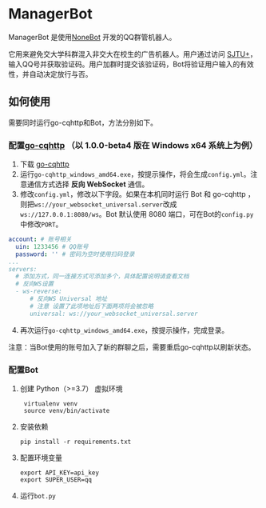 # ManagerBot

ManagerBot 是使用[NoneBot](https://github.com/nonebot/nonebot) 开发的QQ群管机器人。

它用来避免交大学科群混入非交大在校生的广告机器人。用户通过访问 [SJTU+](https://plus.sjtu.edu.cn/verify/)，输入QQ号并获取验证码。用户加群时提交该验证码，Bot将验证用户输入的有效性，并自动决定放行与否。

## 如何使用

需要同时运行go-cqhttp和Bot，方法分别如下。
### 配置[go-cqhttp](https://github.com/Mrs4s/go-cqhttp) （以 1.0.0-beta4 版在 Windows x64 系统上为例）
1. 下载 [go-cqhttp](https://github.com/Mrs4s/go-cqhttp)
2. 运行`go-cqhttp_windows_amd64.exe`，按提示操作，将会生成`config.yml`。注意通信方式选择 **反向 WebSocket** 通信。
3. 修改`config.yml`，修改以下字段。如果在本机同时运行 Bot 和 go-cqhttp ，则把`ws://your_websocket_universal.server`改成`ws://127.0.0.1:8080/ws`。Bot 默认使用 8080 端口，可在Bot的`config.py`中修改`PORT`。
```yaml
account: # 账号相关
  uin: 1233456 # QQ账号
  password: '' # 密码为空时使用扫码登录
...
servers:
  # 添加方式，同一连接方式可添加多个，具体配置说明请查看文档
  # 反向WS设置
  - ws-reverse:
      # 反向WS Universal 地址
      # 注意 设置了此项地址后下面两项将会被忽略
      universal: ws://your_websocket_universal.server
```
4. 再次运行`go-cqhttp_windows_amd64.exe`，按提示操作，完成登录。

注意：当Bot使用的账号加入了新的群聊之后，需要重启go-cqhttp以刷新状态。
### 配置Bot
1. 创建 Python（>=3.7） 虚拟环境
    ```shell script
     virtualenv venv
     source venv/bin/activate
   ```
2. 安装依赖
   ```shell script
   pip install -r requirements.txt
   ```
3. 配置环境变量
   ```shell script
   export API_KEY=api_key
   export SUPER_USER=qq
   ```
4. 运行`bot.py`
